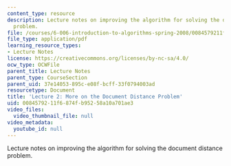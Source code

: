 ```yaml
---
content_type: resource
description: Lecture notes on improving the algorithm for solving the document distance
  problem.
file: /courses/6-006-introduction-to-algorithms-spring-2008/0084579211f6874fb95258a10a701ae3_lec2.pdf
file_type: application/pdf
learning_resource_types:
- Lecture Notes
license: https://creativecommons.org/licenses/by-nc-sa/4.0/
ocw_type: OCWFile
parent_title: Lecture Notes
parent_type: CourseSection
parent_uid: 37e14053-895c-e08f-bcff-33f0794003ad
resourcetype: Document
title: 'Lecture 2: More on the Document Distance Problem'
uid: 00845792-11f6-874f-b952-58a10a701ae3
video_files:
  video_thumbnail_file: null
video_metadata:
  youtube_id: null
---
```

Lecture notes on improving the algorithm for solving the document distance problem.